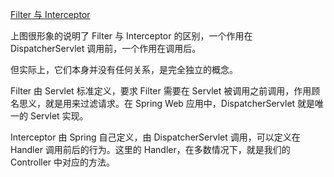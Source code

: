 [Filter 与 Interceptor](http://www.zimug.com/other/springboot/spring-%e9%87%8c%e9%82%a3%e4%b9%88%e5%a4%9a%e7%a7%8d-cors-%e7%9a%84%e9%85%8d%e7%bd%ae%e6%96%b9%e5%bc%8f%ef%bc%8c%e5%88%b0%e5%ba%95%e6%9c%89%e4%bb%80%e4%b9%88%e5%8c%ba%e5%88%ab/.html)

上图很形象的说明了 Filter 与 Interceptor 的区别，一个作用在 DispatcherServlet 调用前，一个作用在调用后。

但实际上，它们本身并没有任何关系，是完全独立的概念。

Filter 由 Servlet 标准定义，要求 Filter 需要在 Servlet 被调用之前调用，作用顾名思义，就是用来过滤请求。在 Spring Web 应用中，DispatcherServlet 就是唯一的 Servlet 实现。

Interceptor 由 Spring 自己定义，由 DispatcherServlet 调用，可以定义在 Handler 调用前后的行为。这里的 Handler，在多数情况下，就是我们的 Controller 中对应的方法。
